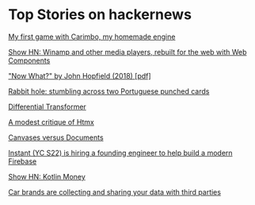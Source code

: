 # Top Stories on hackernews <br />
[My first game with Carimbo, my homemade engine](https://nullonerror.org/2024/10/08/my-first-game-with-carimbo/)

[Show HN: Winamp and other media players, rebuilt for the web with Web Components](https://player.style)

["Now What?" by John Hopfield (2018) [pdf]](https://pni.princeton.edu/sites/g/files/toruqf321/files/documents/John%20Hopfield%20Now%20What%203_0.pdf)

[Rabbit hole: stumbling across two Portuguese punched cards](https://blog.jgc.org/2024/10/rabbit-hole-stumbling-across-two.html)

[Differential Transformer](https://arxiv.org/abs/2410.05258)

[A modest critique of Htmx](https://chrisdone.com/posts/htmx-critique/)

[Canvases versus Documents](https://kaiwenwang.com/writing/canvases-versus-documents)

[Instant (YC S22) is hiring a founding engineer to help build a modern Firebase]()

[Show HN: Kotlin Money](https://blog.eriksen.com.br/en/introducing-kotlin-money)

[Car brands are collecting and sharing your data with third parties](https://www.abc.net.au/news/science/2024-10-09/car-brands-are-tracking-and-sharing-your-data-with-third-parties/104440742)
